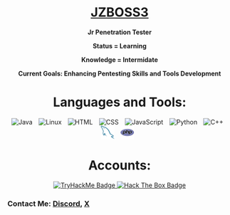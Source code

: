 <h1 align="center"><b><u>JZBOSS3</u></b></h1>

<p align="center"><b>Jr Penetration Tester</b></p>
<p align="center"><b>Status = Learning </b></p>
<p align="center"><b>Knowledge = Intermidate</b></p>
<p align="center"><b>Current Goals: Enhancing Pentesting Skills and Tools Development</b></p>

<h1 align="center"><b>Languages and Tools:</b></h1>
<p align="center">
  <img alt="Java" width="30px" style="padding-right:10px;" src="https://cdn.jsdelivr.net/gh/devicons/devicon/icons/java/java-original.svg"/>
  <img  alt="Linux" width="30px" style="padding-right:10px;" src="https://cdn.jsdelivr.net/gh/devicons/devicon/icons/linux/linux-original.svg" />
  <img alt="HTML" width="30px" style="padding-right:10px;" src="https://cdn.jsdelivr.net/gh/devicons/devicon/icons/html5/html5-plain.svg" />
  <img alt="CSS" width="30px" style="padding-right:10px;" src="https://cdn.jsdelivr.net/gh/devicons/devicon/icons/css3/css3-plain.svg" />
<img alt="JavaScript" width="30px" style="padding-right:10px;" src="https://cdn.jsdelivr.net/gh/devicons/devicon/icons/javascript/javascript-plain.svg" />
<img alt="Python" width="30px" style="padding-right:10px;" src="https://cdn.jsdelivr.net/gh/devicons/devicon/icons/python/python-plain.svg" />
<img alt="C++" width="30px" style="padding-right:10px;" src="https://cdn.jsdelivr.net/gh/devicons/devicon/icons/cplusplus/cplusplus-line.svg" />
<img alt="mysql" width="30px" style="padding-right:10px;" src="https://raw.githubusercontent.com/devicons/devicon/6910f0503efdd315c8f9b858234310c06e04d9c0/icons/mysql/mysql-original.svg" />
<img alt="php" width="30px" style="padding-right:10px;" src="https://github.com/devicons/devicon/blob/v2.16.0/icons/php/php-original.svg" />
</p>

<h1 align="center"><b>Accounts:</b></h1>
<p align="center">
<a href="[https://TryHackMe.com](https://tryhackme.com/p/JZBOSS)">
  <img src="https://img.shields.io/badge/TryHackMe-black?style=for-the-badge&logo=TryHackMe" alt="TryHackMe Badge">
</a>
  <a href="https://app.hackthebox.com/profile/1976479">
    <img src="https://img.shields.io/badge/HackTheBox-black?style=for-the-badge&logo=HackTheBox" alt="Hack The Box Badge">
  </a>
</p>   

### Contact Me: [Discord](https://discord.gg/3wT6VRvU3r), [X](https://x.com/jzboss3?t=6T7IAf_uF1SMif3mYliEtg&s=08)

